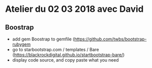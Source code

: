 # Atelier du 02 03 2018 avec David

## Boostrap

* add gem Boostrap to gemfile (https://github.com/twbs/bootstrap-rubygem
* go to starbootstrap.com / templates / Bare (https://blackrockdigital.github.io/startbootstrap-bare/)
* display code source, and copy paste what you need
